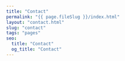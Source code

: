 ```yaml
---
title: "Contact"
permalink: "{{ page.fileSlug }}/index.html"
layout: "contact.html"
slug: "contact"
tags: "pages"
seo:
  title: "Contact"
  og_title: "Contact"
---
```



